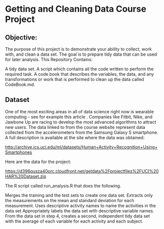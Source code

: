 # Getting and Cleaning Data Course Project
## Objective:
The purpose of this project is to demonstrate your ability to collect, work with, and clean a data set. 
The goal is to prepare tidy data that can be used for later analysis. 
This Repository Contains:

A tidy data set.
A script which contains all the code written to perform the required task.
A code book that describes the variables, the data, and any transformations or work that is performed to clean up the data called CodeBook.md.

## Dataset
One of the most exciting areas in all of data science right now is wearable computing - see for example this article . 
Companies like Fitbit, Nike, and Jawbone Up are racing to develop the most advanced algorithms to attract new users. 
The data linked to from the course website represent data collected from the accelerometers from the Samsung Galaxy S smartphone.
A full description is available at the site where the data was obtained:

http://archive.ics.uci.edu/ml/datasets/Human+Activity+Recognition+Using+Smartphones

Here are the data for the project:

https://d396qusza40orc.cloudfront.net/getdata%2Fprojectfiles%2FUCI%20HAR%20Dataset.zip

The R script called run_analysis.R that does the following.

Merges the training and the test sets to create one data set.
Extracts only the measurements on the mean and standard deviation for each measurement.
Uses descriptive activity names to name the activities in the data set
Appropriately labels the data set with descriptive variable names.
From the data set in step 4, creates a second, independent tidy data set with the average of each variable for 
each activity and each subject.
